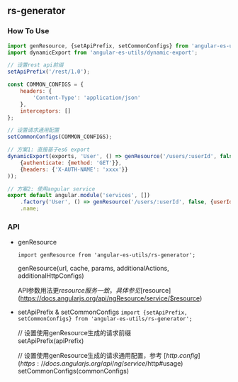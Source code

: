 ## rs-generator

### How To Use

```js
import genResource, {setApiPrefix, setCommonConfigs} from 'angular-es-utils/rs-generator';
import dynamicExport from 'angular-es-utils/dynamic-export';

// 设置rest api前缀
setApiPrefix('/rest/1.0');

const COMMON_CONFIGS = {
	headers: {
		'Content-Type': 'application/json'
	},
	interceptors: []
};

// 设置请求通用配置
setCommonConfigs(COMMON_CONFIGS);

// 方案1: 直接基于es6 export
dynamicExport(exports, 'User', () => genResource('/users/:userId', false, {userId: 1}, 
	{authenticate: {method: 'GET'}},
	{headers: {'X-AUTH-NAME': 'xxxx'}}
));

// 方案2: 使用angular service
export default angular.module('services', [])
	.factory('User', () => genResource('/users/:userId', false, {userId: 1}))
	.name;
```

### API 


* genResource

	`import genResource from 'angular-es-utils/rs-generator';`

	genResource(url, cache, params, additionalActions, additionalHttpConfigs)

	API参数用法更$resource服务一致，具体参见 [$resource](https://docs.angularjs.org/api/ngResource/service/$resource)

* setApiPrefix & setCommonConfigs
	`import {setApiPrefix, setCommonConfigs} from 'angular-es-utils/rs-generator';`

	// 设置使用genResource生成的请求前缀  
setApiPrefix(apiPrefix)

	// 设置使用genResource生成的请求通用配置，参考 [$http.config](https://docs.angularjs.org/api/ng/service/$http#usage)  
setCommonConfigs(commonConfigs)


